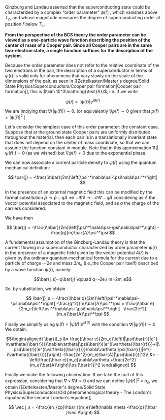 Ginzburg and Landau asserted that the superconducting state could be characterized by a complex “order parameter” $\psi(\bar{r})$ , which vanishes above $T_c$, and whose magnitude measures the degree of superconducting order at position $\bar{r}$ below $T_c$.

**From the perspective of the BCS theory the order parameter can be viewed as a one-particle wave function describing the position of the center of mass of a Cooper pair. Since all Cooper pairs are in the same two-electron state, a single function suffices for the description of the system.** 

Because the order parameter does not refer to the relative coordinate of the two electrons in the pair, the description of a superconductor in terms of $\psi(\bar{r})$ is valid only for phenomena that vary slowly on the scale of the dimensions of the pair, as seen in [[Zettelkasten/Master's degree/Solid State Physics/Superconductors/Cooper pair formation|Cooper pair formation]], this is $\sim 10^3\mathring{\text{A}}$, i.e. if we write

$$ \psi(\bar{r}) = |\psi(\bar{r})|e^{i\vartheta{(\bar{r})}}  $$

We are implying that $\nabla( |\psi(\bar{r})|) \sim 0$. (or equivalently $\nabla \rho(\bar{r}) \sim 0$ given that $\rho(\bar{r})=|\psi(\bar{r})|^2$ )

Let's consider the simplest case of this order parameter: the constant case.
Suppose that at the ground state Cooper pairs are uniformly distributed throughout the material, then each pair is in a translationally invariant state that does not depend on the center of mass coordinate, so that we can assume the function constant in module.
Note that in this approximation $\nabla( |\psi(\bar{r})|) = 0$ (as we wished) but $\nabla \psi(\bar{r}) \neq 0$ due to the exponential phase.

We can now associate a current particle density to $\psi(\bar{r})$ using the quantum mechanical definition:

$$ \bar{j} = -\frac{i\hbar}{2m}\left[\psi^*\nabla\psi-\psi\nabla\psi^*\right] $$

In the presence of an external magnetic field this can be modified by the formal substitution $\bar{p}\to\bar{p}-q\bar{A} \iff -i\hbar\nabla\to-i\hbar\nabla -q\bar{A}$ considering as $\bar{A}$ the vector potential associated to the magnetic field, and as $q$ the charge of the carriers considered.

We have then

$$ \bar{j} = -\frac{i\hbar}{2m}\left[\psi^*\nabla\psi-\psi\nabla\psi^*\right] -\frac{q}{m}\bar{A}\psi^*\psi $$

A fundamental assumption of the Ginzburg-Landau theory is that the current flowing in a superconductor characterized by order parameter $\psi(\bar{r})$ in the presence of a magnetic field given by the vector potential $A(\bar{r})$ is given by the ordinary quantum-mechanical formula for the current due to a particle of charge $—2e$ and mass $2m_e$ (i.e.,the Cooper pair itself) described by a wave function $\psi(\bar{r})$, namely:

$$\bar{j_s}=q\bar{j} \qquad q=-2e;\  m=2m_e$$

So, by substitution, we obtain

$$ \bar{j}_s = -\frac{i\hbar q}{2m}\left[\psi^*\nabla\psi-\psi\nabla\psi^*\right] -\frac{q^2}{m}\bar{A}\psi^*\psi = \frac{i\hbar e}{2m_e}\left[\psi^*\nabla\psi-\psi\nabla\psi^*\right] -\frac{2e^2}{m_e}\bar{A}\psi^*\psi $$

Finally we simplify using $\psi(\bar{r}) = |\psi(\bar{r})|e^{i\vartheta{(\bar{r})}}$ with the condition $\nabla( |\psi(\bar{r})|) \sim 0$. We obtain:

$$\begin{aligned}
\bar{j}_s &= \frac{i\hbar e}{2m_e}\left[i|\psi(\bar{r})|e^{-i\vartheta{(\bar{r})}}\nabla\vartheta|\psi(\bar{r})|e^{i\vartheta{(\bar{r})}}+i|\psi(\bar{r})|e^{i\vartheta{(\bar{r})}}\nabla\vartheta|\psi(\bar{r})|e^{-i\vartheta{(\bar{r})}}\right] -\frac{2e^2}{m_e}\bar{A}|\psi(\bar{r})|^2\\
&= -\left[\frac{\hbar e}{m_e}\nabla\vartheta +\frac{2e^2}{m_e}\bar{A}\right]|\psi(\bar{r})|^2
\end{aligned}
$$

Finally we make the following observation: If we take the curl of this expression, considering that $\nabla \times \nabla \vartheta =0$ and we can define $|\psi(\bar{r})|^2\equiv n_s$, we obtain [[Zettelkasten/Master's degree/Solid State Physics/Superconductors/Old phenomenological theory - The London's equations|the second London's equation]].


$$ \vec j_s = -\frac{en_{cp}\hbar }{m_e}\left(\nabla \theta -\frac{q}{\hbar }\vec A\right) $$